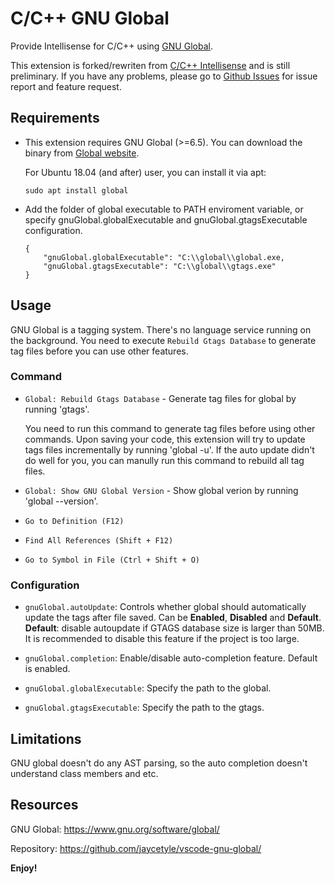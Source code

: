 # C/C++ GNU Global
Provide Intellisense for C/C++ using [GNU Global](https://www.gnu.org/software/global/).

This extension is forked/rewriten from [C/C++ Intellisense](https://marketplace.visualstudio.com/items?itemName=austin.code-gnu-global) and is still preliminary. If you have any problems, please go to [Github Issues](https://github.com/jaycetyle/vscode-gnu-global/issues/) for issue report and feature request.

## Requirements
* This extension requires GNU Global (>=6.5). You can download the binary from [Global website](https://www.gnu.org/software/global/download.html).

    For Ubuntu 18.04 (and after) user, you can install it via apt:
    ```
    sudo apt install global
    ```

* Add the folder of global executable to PATH enviroment variable, or specify gnuGlobal.globalExecutable and gnuGlobal.gtagsExecutable configuration.
    ```
    {
        "gnuGlobal.globalExecutable": "C:\\global\\global.exe,
        "gnuGlobal.gtagsExecutable": "C:\\global\\gtags.exe"
    }
    ```

## Usage
GNU Global is a tagging system. There's no language service running on the background. You need to execute `Rebuild Gtags Database` to generate tag files before you can use other features.

### Command
* `Global: Rebuild Gtags Database` - Generate tag files for global by running 'gtags'.

    You need to run this command to generate tag files before using other commands. Upon saving your code, this extension will try to update tags files incrementally by running 'global -u'. If the auto update didn't do well for you, you can manully run this command to rebuild all tag files.

* `Global: Show GNU Global Version` - Show global verion by running 'global --version'.

* `Go to Definition (F12)`
* `Find All References (Shift + F12)`
* `Go to Symbol in File (Ctrl + Shift + O)`

### Configuration

* `gnuGlobal.autoUpdate`: Controls whether global should automatically update the tags after file saved. Can be **Enabled**, **Disabled** and **Default**. **Default**: disable autoupdate if GTAGS database size is larger than 50MB. It is recommended to disable this feature if the project is too large.

* `gnuGlobal.completion`: Enable/disable auto-completion feature. Default is enabled.

* `gnuGlobal.globalExecutable`: Specify the path to the global.

* `gnuGlobal.gtagsExecutable`: Specify the path to the gtags.

## Limitations

GNU global doesn't do any AST parsing, so the auto completion doesn't understand class members and etc.

## Resources
GNU Global: https://www.gnu.org/software/global/

Repository: https://github.com/jaycetyle/vscode-gnu-global/

**Enjoy!**